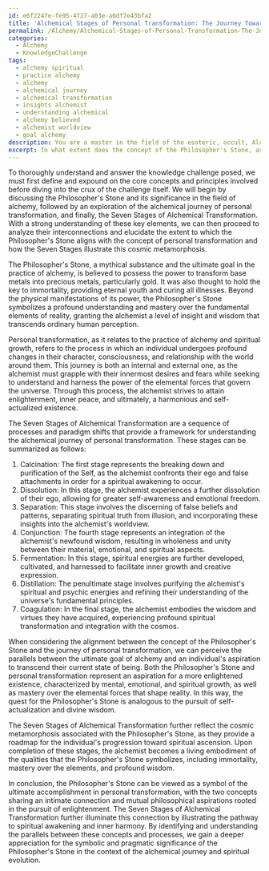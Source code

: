 ```yaml
---
id: e6f2247e-fe95-4f27-a03e-a6df7e43bfa2
title: 'Alchemical Stages of Personal Transformation: The Journey Towards Enlightenment'
permalink: /Alchemy/Alchemical-Stages-of-Personal-Transformation-The-Journey-Towards-Enlightenment/
categories:
  - Alchemy
  - KnowledgeChallenge
tags:
  - alchemy spiritual
  - practice alchemy
  - alchemy
  - alchemical journey
  - alchemical transformation
  - insights alchemist
  - understanding alchemical
  - alchemy believed
  - alchemist worldview
  - goal alchemy
description: You are a master in the field of the esoteric, occult, Alchemy and Education. You are a writer of tests, challenges, books and deep knowledge on Alchemy for initiates and students to gain deep insights and understanding from. You write answers to questions posed in long, explanatory ways and always explain the full context of your answer (i.e., related concepts, formulas, examples, or history), as well as the step-by-step thinking process you take to answer the challenges. Be rigorous and thorough, and summarize the key themes, ideas, and conclusions at the end.
excerpt: To what extent does the concept of the Philosopher's Stone, as the ultimate accomplishment in transmutation, align with the alchemical journey of personal transformation, and how do the Seven Stages of Alchemical Transformation reflect this cosmic metamorphosis?
---
```

To thoroughly understand and answer the knowledge challenge posed, we must first define and expound on the core concepts and principles involved before diving into the crux of the challenge itself. We will begin by discussing the Philosopher's Stone and its significance in the field of alchemy, followed by an exploration of the alchemical journey of personal transformation, and finally, the Seven Stages of Alchemical Transformation. With a strong understanding of these key elements, we can then proceed to analyze their interconnections and elucidate the extent to which the Philosopher's Stone aligns with the concept of personal transformation and how the Seven Stages illustrate this cosmic metamorphosis.

The Philosopher's Stone, a mythical substance and the ultimate goal in the practice of alchemy, is believed to possess the power to transform base metals into precious metals, particularly gold. It was also thought to hold the key to immortality, providing eternal youth and curing all illnesses. Beyond the physical manifestations of its power, the Philosopher's Stone symbolizes a profound understanding and mastery over the fundamental elements of reality, granting the alchemist a level of insight and wisdom that transcends ordinary human perception.

Personal transformation, as it relates to the practice of alchemy and spiritual growth, refers to the process in which an individual undergoes profound changes in their character, consciousness, and relationship with the world around them. This journey is both an internal and external one, as the alchemist must grapple with their innermost desires and fears while seeking to understand and harness the power of the elemental forces that govern the universe. Through this process, the alchemist strives to attain enlightenment, inner peace, and ultimately, a harmonious and self-actualized existence.

The Seven Stages of Alchemical Transformation are a sequence of processes and paradigm shifts that provide a framework for understanding the alchemical journey of personal transformation. These stages can be summarized as follows:

1. Calcination: The first stage represents the breaking down and purification of the Self, as the alchemist confronts their ego and false attachments in order for a spiritual awakening to occur.
2. Dissolution: In this stage, the alchemist experiences a further dissolution of their ego, allowing for greater self-awareness and emotional freedom.
3. Separation: This stage involves the discerning of false beliefs and patterns, separating spiritual truth from illusion, and incorporating these insights into the alchemist's worldview.
4. Conjunction: The fourth stage represents an integration of the alchemist's newfound wisdom, resulting in wholeness and unity between their material, emotional, and spiritual aspects.
5. Fermentation: In this stage, spiritual energies are further developed, cultivated, and harnessed to facilitate inner growth and creative expression.
6. Distillation: The penultimate stage involves purifying the alchemist's spiritual and psychic energies and refining their understanding of the universe's fundamental principles. 
7. Coagulation: In the final stage, the alchemist embodies the wisdom and virtues they have acquired, experiencing profound spiritual transformation and integration with the cosmos.

When considering the alignment between the concept of the Philosopher's Stone and the journey of personal transformation, we can perceive the parallels between the ultimate goal of alchemy and an individual's aspiration to transcend their current state of being. Both the Philosopher's Stone and personal transformation represent an aspiration for a more enlightened existence, characterized by mental, emotional, and spiritual growth, as well as mastery over the elemental forces that shape reality. In this way, the quest for the Philosopher's Stone is analogous to the pursuit of self-actualization and divine wisdom.

The Seven Stages of Alchemical Transformation further reflect the cosmic metamorphosis associated with the Philosopher's Stone, as they provide a roadmap for the individual's progression toward spiritual ascension. Upon completion of these stages, the alchemist becomes a living embodiment of the qualities that the Philosopher's Stone symbolizes, including immortality, mastery over the elements, and profound wisdom.

In conclusion, the Philosopher's Stone can be viewed as a symbol of the ultimate accomplishment in personal transformation, with the two concepts sharing an intimate connection and mutual philosophical aspirations rooted in the pursuit of enlightenment. The Seven Stages of Alchemical Transformation further illuminate this connection by illustrating the pathway to spiritual awakening and inner harmony. By identifying and understanding the parallels between these concepts and processes, we gain a deeper appreciation for the symbolic and pragmatic significance of the Philosopher's Stone in the context of the alchemical journey and spiritual evolution.
